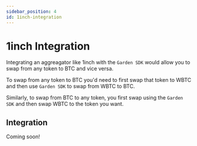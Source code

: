 ```yaml
---
sidebar_position: 4
id: 1inch-integration
---
```


# 1inch Integration

Integrating an aggreagator like 1inch with the `Garden SDK` would allow you to swap from any token to BTC and vice versa.

To swap from any token to BTC you'd need to first swap that token to WBTC and then use `Garden SDK` to swap from WBTC to BTC.

Similarly, to swap from BTC to any token, you first swap using the `Garden SDK` and then swap WBTC to the token you want.

## Integration

Coming soon!
